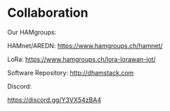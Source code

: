 # Collaboration

Our HAMgroups:

HAMnet/AREDN: https://www.hamgroups.ch/hamnet/

LoRa: https://www.hamgroups.ch/lora-lorawan-iot/

Software Repository:
http://dhamstack.com


Discord: 

https://discord.gg/Y3VX54zBA4
